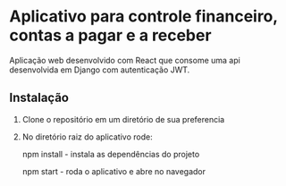 # Aplicativo para controle financeiro, contas a pagar e a receber
Aplicação web desenvolvido com React que consome uma api desenvolvida em Django com autenticação JWT.

## Instalação

1. Clone o repositório em um diretório de sua preferencia
2. No diretório raiz do aplicativo rode:
   
   npm install - instala as dependências do projeto
   
   npm start - roda o aplicativo e abre no navegador
